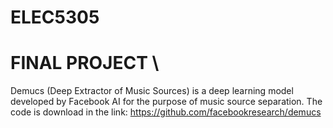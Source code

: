 # ELEC5305
# FINAL PROJECT \
Demucs (Deep Extractor of Music Sources) is a deep learning model developed by Facebook AI for the purpose of music source separation. 
The code is download in the link: 
https://github.com/facebookresearch/demucs
